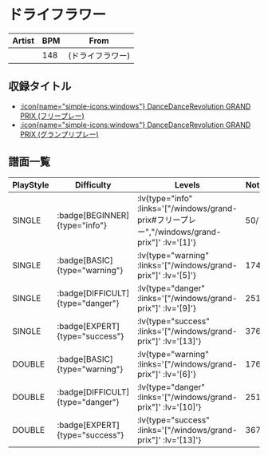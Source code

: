 # ドライフラワー

|Artist|BPM|From|
|------|---|----|
||148|(ドライフラワー)|

## 収録タイトル

- [ :icon{name="simple-icons:windows"} DanceDanceRevolution GRAND PRIX (フリープレー)](/windows/grand-prix#フリープレー)
- [ :icon{name="simple-icons:windows"} DanceDanceRevolution GRAND PRIX (グランプリプレー)](/windows/grand-prix)

## 譜面一覧

|PlayStyle|Difficulty|Levels|Notes|Movie|
|---------|----------|------|-----|-----|
|SINGLE| :badge[BEGINNER]{type="info"} | :lv{type="info" :links='["/windows/grand-prix#フリープレー","/windows/grand-prix"]' :lv='[1]'} |50/7||
|SINGLE| :badge[BASIC]{type="warning"} | :lv{type="warning" :links='["/windows/grand-prix"]' :lv='[5]'} |174/5||
|SINGLE| :badge[DIFFICULT]{type="danger"} | :lv{type="danger" :links='["/windows/grand-prix"]' :lv='[9]'} |251/6||
|SINGLE| :badge[EXPERT]{type="success"} | :lv{type="success" :links='["/windows/grand-prix"]' :lv='[13]'} |376/6||
|DOUBLE| :badge[BASIC]{type="warning"} | :lv{type="warning" :links='["/windows/grand-prix"]' :lv='[6]'} |176/5||
|DOUBLE| :badge[DIFFICULT]{type="danger"} | :lv{type="danger" :links='["/windows/grand-prix"]' :lv='[10]'} |251/6||
|DOUBLE| :badge[EXPERT]{type="success"} | :lv{type="success" :links='["/windows/grand-prix"]' :lv='[13]'} |367/6||
